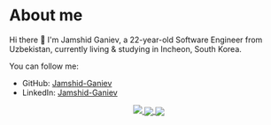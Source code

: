 # About me
Hi there 👋 I'm Jamshid Ganiev, a 22-year-old Software Engineer from Uzbekistan, currently living & studying in Incheon, South Korea.

You can follow me:

- GitHub: [Jamshid-Ganiev](https://github.com/Jamshid-Ganiev)
- LinkedIn: [Jamshid-Ganiev](https://www.linkedin.com/in/Jamshid-Ganiev/)
<!--- Web: [Jamshid-Ganiev]()-->

<a href="https://github.com/Jamshid-Ganievr">
<p align="center">
<img src="https://github-profile-summary-cards.vercel.app/api/cards/profile-details?username=Jamshid-Ganiev&theme=github_dark">
<img align="center" src="https://github-profile-summary-cards.vercel.app/api/cards/stats?username=Jamshid-Ganiev&theme=github_dark">
<img align="center" src="https://github-profile-summary-cards.vercel.app/api/cards/productive-time?username=Jamshid-Ganiev&theme=github_dark&utcOffset=5"><br>
    </p>
</a> 
